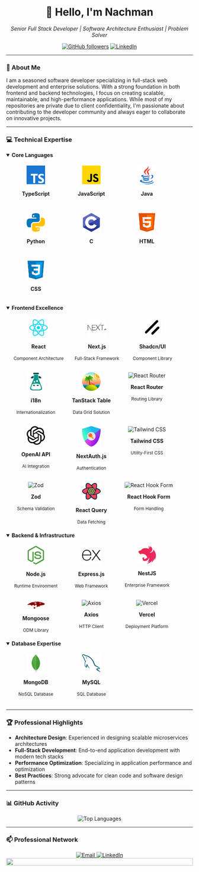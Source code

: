 <div align="center">
  <h1>👋 Hello, I'm Nachman</h1>
  <p><em>Senior Full Stack Developer | Software Architecture Enthusiast | Problem Solver</em></p>
  
  [![GitHub followers](https://img.shields.io/github/followers/Nachman-Libermensh?style=social)](https://github.com/Nachman-Libermensh)
  [![LinkedIn](https://img.shields.io/badge/LinkedIn-Connect-blue)](https://www.linkedin.com)
</div>

---

### 🚀 About Me

I am a seasoned software developer specializing in full-stack web development and enterprise solutions. With a strong foundation in both frontend and backend technologies, I focus on creating scalable, maintainable, and high-performance applications. While most of my repositories are private due to client confidentiality, I'm passionate about contributing to the developer community and always eager to collaborate on innovative projects.

---

### 💻 Technical Expertise

<details open>
<summary><b>Core Languages</b></summary>
<div style="display: flex; justify-content: flex-start; align-items: flex-start; flex-wrap: wrap; gap: 30px; padding: 20px; max-width: 1200px; margin: 0 auto;">
  <div align="center" style="min-width: 120px;">
    <img src="https://github.com/Nachman-Libermensh/Nachman-Libermensh/blob/main/public/typescript.svg" width="50" alt="TypeScript"/>
    <p><strong>TypeScript</strong></p>
  </div>
  <div align="center" style="min-width: 120px;">
    <img src="https://github.com/Nachman-Libermensh/Nachman-Libermensh/blob/main/public/javascript.svg" width="50" alt="JavaScript"/>
    <p><strong>JavaScript</strong></p>
  </div>
  <div align="center" style="min-width: 120px;">
    <img src="https://github.com/Nachman-Libermensh/Nachman-Libermensh/blob/main/public/java.svg" width="50" alt="Java"/>
    <p><strong>Java</strong></p>
  </div>
  <div align="center" style="min-width: 120px;">
    <img src="https://github.com/Nachman-Libermensh/Nachman-Libermensh/blob/main/public/python.svg" width="50" alt="Python"/>
    <p><strong>Python</strong></p>
  </div>
  <div align="center" style="min-width: 120px;">
    <img src="https://github.com/Nachman-Libermensh/Nachman-Libermensh/blob/main/public/c.svg" width="50" alt="C"/>
    <p><strong>C</strong></p>
  </div>
  <div align="center" style="min-width: 120px;">
    <img src="https://github.com/Nachman-Libermensh/Nachman-Libermensh/blob/main/public/html.svg" width="50" alt="HTML"/>
    <p><strong>HTML</strong></p>
  </div>
  <div align="center" style="min-width: 120px;">
    <img src="https://github.com/Nachman-Libermensh/Nachman-Libermensh/blob/main/public/css.svg" width="50" alt="CSS"/>
    <p><strong>CSS</strong></p>
  </div>
</div>
</details>

<details open>
<summary><b>Frontend Excellence</b></summary>
<div style="display: flex; justify-content: flex-start; align-items: flex-start; flex-wrap: wrap; gap: 30px; padding: 20px; max-width: 1200px; margin: 0 auto;">
  <div align="center" style="min-width: 120px;">
    <img src="https://github.com/Nachman-Libermensh/Nachman-Libermensh/blob/main/public/reactjs.svg" width="50" alt="React"/>
    <p><strong>React</strong></p>
    <small>Component Architecture</small>
  </div>
  <div align="center" style="min-width: 120px;">
    <img src="https://github.com/Nachman-Libermensh/Nachman-Libermensh/blob/main/public/nextjs.svg" width="50" alt="Next.js"/>
    <p><strong>Next.js</strong></p>
    <small>Full-Stack Framework</small>
  </div>
  <div align="center" style="min-width: 120px;">
    <img src="https://github.com/Nachman-Libermensh/Nachman-Libermensh/blob/main/public/shadcn-ui-logo.svg" width="50" alt="shadcn/ui"/>
    <p><strong>Shadcn/UI</strong></p>
    <small>Component Library</small>
  </div>
  <div align="center" style="min-width: 120px;">
    <img src="https://github.com/Nachman-Libermensh/Nachman-Libermensh/blob/main/public/i18n.png" width="50" alt="i18n"/>
    <p><strong>i18n</strong></p>
    <small>Internationalization</small>
  </div>
  <div align="center" style="min-width: 120px;">
    <img src="https://github.com/Nachman-Libermensh/Nachman-Libermensh/blob/main/public/tanstack-table.png" width="50" alt="TanStack Table"/>
    <p><strong>TanStack Table</strong></p>
    <small>Data Grid Solution</small>
  </div>
  <div align="center" style="min-width: 120px;">
    <img src="https://reactrouter.com/_brand/React%20Router%20Brand%20Assets/React%20Router%20Logo/Light.svg" width="50" alt="React Router"/>
    <p><strong>React Router</strong></p>
    <small>Routing Library</small>
  </div>
  <div align="center" style="min-width: 120px;">
    <img src="https://github.com/Nachman-Libermensh/Nachman-Libermensh/blob/main/public/openAi.svg" width="50" alt="OpenAI API"/>
    <p><strong>OpenAI API</strong></p>
    <small>AI Integration</small>
  </div>
  <div align="center" style="min-width: 120px;">
    <img src="https://github.com/Nachman-Libermensh/Nachman-Libermensh/blob/main/public/next-auth.png" width="50" alt="NextAuth.js"/>
    <p><strong>NextAuth.js</strong></p>
    <small>Authentication</small>
  </div>
  <div align="center" style="min-width: 120px;">
    <img src="https://tailwindcss.com/_next/static/media/tailwindcss-mark.79614a5f61617ba49a0891494521226b.svg" width="50" alt="Tailwind CSS"/>
    <p><strong>Tailwind CSS</strong></p>
    <small>Utility-First CSS</small>
  </div>
  <div align="center" style="min-width: 120px;">
    <img src="https://zod.dev/logo.svg" width="50" alt="Zod"/>
    <p><strong>Zod</strong></p>
    <small>Schema Validation</small>
  </div>
  <div align="center" style="min-width: 120px;">
    <img src="https://raw.githubusercontent.com/TanStack/query/main/media/emblem-light.svg" width="50" alt="TanStack Query"/>
    <p><strong>React Query</strong></p>
    <small>Data Fetching</small>
  </div>
  <div align="center" style="min-width: 120px;">
    <img src="https://react-hook-form.com/images/logo/react-hook-form-logo.svg" width="50" alt="React Hook Form"/>
    <p><strong>React Hook Form</strong></p>
    <small>Form Handling</small>
  </div>
</div>
</details>

<details open>
<summary><b>Backend & Infrastructure</b></summary>
<div style="display: flex; justify-content: flex-start; align-items: flex-start; flex-wrap: wrap; gap: 30px; padding: 20px; max-width: 1200px; margin: 0 auto;">
  <div align="center" style="min-width: 120px;">
    <img src="https://github.com/Nachman-Libermensh/Nachman-Libermensh/blob/main/public/nodejs.svg" width="50" alt="Node.js"/>
    <p><strong>Node.js</strong></p>
    <small>Runtime Environment</small>
  </div>
  <div align="center" style="min-width: 120px;">
    <img src="https://github.com/Nachman-Libermensh/Nachman-Libermensh/blob/main/public/express.svg" width="50" alt="Express.js"/>
    <p><strong>Express.js</strong></p>
    <small>Web Framework</small>
  </div>
  <div align="center" style="min-width: 120px;">
    <img src="https://github.com/Nachman-Libermensh/Nachman-Libermensh/blob/main/public/nestjs.svg" width="50" alt="NestJS"/>
    <p><strong>NestJS</strong></p>
    <small>Enterprise Framework</small>
  </div>
  <div align="center" style="min-width: 120px;">
    <img src="https://github.com/Nachman-Libermensh/Nachman-Libermensh/blob/main/public/mongoose.png" width="50" alt="Mongoose"/>
    <p><strong>Mongoose</strong></p>
    <small>ODM Library</small>
  </div>
  <div align="center" style="min-width: 120px;">
    <img src="https://axios-http.com/assets/logo.svg" width="50" alt="Axios"/>
    <p><strong>Axios</strong></p>
    <small>HTTP Client</small>
  </div>
  <div align="center" style="min-width: 120px;">
    <img src="https://assets.vercel.com/image/upload/v1588805858/repositories/vercel/logo.png" width="50" alt="Vercel"/>
    <p><strong>Vercel</strong></p>
    <small>Deployment Platform</small>
  </div>
</div>
</details>

<details open>
<summary><b>Database Expertise</b></summary>
<div style="display: flex; justify-content: flex-start; align-items: flex-start; flex-wrap: wrap; gap: 30px; padding: 20px; max-width: 1200px; margin: 0 auto;">
  <div align="center" style="min-width: 120px;">
    <img src="https://github.com/Nachman-Libermensh/Nachman-Libermensh/blob/main/public/mongodb.svg" width="50" alt="MongoDB"/>
    <p><strong>MongoDB</strong></p>
    <small>NoSQL Database</small>
  </div>
  <div align="center" style="min-width: 120px;">
    <img src="https://github.com/Nachman-Libermensh/Nachman-Libermensh/blob/main/public/mysql.svg" width="50" alt="MySQL"/>
    <p><strong>MySQL</strong></p>
    <small>SQL Database</small>
  </div>
</div>
</details>

---

### 🏆 Professional Highlights

- **Architecture Design**: Experienced in designing scalable microservices architectures
- **Full-Stack Development**: End-to-end application development with modern tech stacks
- **Performance Optimization**: Specializing in application performance and optimization
- **Best Practices**: Strong advocate for clean code and software design patterns

---

### 📊 GitHub Activity

<div align="center">
  <img src="https://github-readme-stats.vercel.app/api/top-langs/?username=Nachman-Libermensh&layout=compact&theme=tokyonight&hide_border=true" alt="Top Languages" />
</div>

---

### 📫 Professional Network

<div align="center">
  <a href="mailto:bn8475266@gmail.com">
    <img src="https://img.shields.io/badge/Email-Contact%20for%20Collaboration-red?style=for-the-badge&logo=gmail" alt="Email"/>
  </a>
  <a href="https://www.linkedin.com">
    <img src="https://img.shields.io/badge/LinkedIn-Professional%20Network-blue?style=for-the-badge&logo=linkedin" alt="LinkedIn"/>
  </a>
</div>

<div align="center">
  <img width="100%" height="20px" src="https://camo.githubusercontent.com/4a5f2a185ba8add838b82fdf3904bc8e5c0723b56f44c60099256a3e8d038977/68747470733a2f2f692e696d6775722e636f6d2f644261534b57462e676966">
</div>
